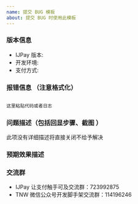 ```yaml
---
name: 提交 BUG 模板
about: 提交 BUG 时使用此模板
---
```


### 版本信息
- IJPay 版本:
- 开发环境:
- 支付方式:

### 报错信息 （注意格式化）

```java

这里粘贴代码或者日志

```

### 问题描述（包括回显步骤、截图 ）

此项没有详细描述将直接关闭不给予解决


### 预期效果描述 


### 交流群

- IJPay 让支付触手可及交流群：723992875
- TNW 微信公众号开发脚手架交流群：114196246
